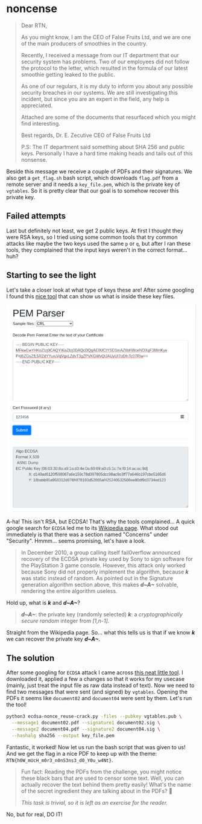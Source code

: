 # noncense

> Dear RTN,
>
> As you might know, I am the CEO of False Fruits Ltd, and we are one of the main producers of smoothies in the country.
>
> Recently, I received a message from our IT department that our security system has problems. Two of our employees did not follow the protocol to the letter, which resulted in the formula of our latest smoothie getting leaked to the public.
>
> As one of our regulars, it is my duty to inform you about any possible security breaches in our systems. We are still investigating this incident, but since you are an expert in the field, any help is appreciated.
>
> Attached are some of the documents that resurfaced which you might find interesting.
>
> Best regards, Dr. E. Zecutive CEO of False Fruits Ltd
>
> P.S: The IT department said something about SHA 256 and public keys. Personally I have a hard time making heads and tails out of this nonsense.

Beside this message we receive a couple of PDFs and their signatures. We also get a `get_flag.sh` bash script, which downloads `flag.pdf` from a remote server and it needs a `key_file.pem`, which is the private key of `vgtables`. So it is pretty clear that our goal is to somehow recover this private key.

## Failed attempts

Last but definitely not least, we get 2 public keys. At first I thought they were RSA keys, so I tried using some common tools that try common attacks like maybe the two keys used the same `p` or `q`, but after I ran these tools, they complained that the input keys weren't in the correct format... huh?

## Starting to see the light

Let's take a closer look at what type of keys these are! After some googling I found this [nice tool](https://8gwifi.org/PemParserFunctions.jsp) that can show us what is inside these key files.

![Key data](8gwifi.png)

A-ha! This isn't RSA, but ECDSA! That's why the tools complained... A quick google search for `ECDSA` led me to its [Wikipedia page](https://en.wikipedia.org/wiki/Elliptic_Curve_Digital_Signature_Algorithm). What stood out immediately is that there was a section named "Concerns" under "Security". Hmmm... seems promising, let's have a look.

> In December 2010, a group calling itself fail0verflow announced recovery of the ECDSA private key used by Sony to sign software for the PlayStation 3 game console. However, this attack only worked because Sony did not properly implement the algorithm, because _**k**_ was static instead of random. As pointed out in the Signature generation algorithm section above, this makes _**d~A~**_ solvable, rendering the entire algorithm useless.

Hold up, what is _**k**_ and _**d~A~**_?

> _**d~A~**_: the private key (randomly selected)
> _**k**_: a *cryptographically secure random* integer from *[1,n-1]*.

Straight from the Wikipedia page. So... what this tells us is that if we know _**k**_ we can recover the private key _**d~A~**_.

## The solution

After some googling for `ECDSA` attack I came across [this neat little tool](https://github.com/bytemare/ecdsa-keyrec). I downloaded it, applied a few a changes so that it works for my usecase (mainly, just treat the input file as raw data instead of text). Now we need to find two messages that were sent (and signed) by `vgtables`. Opening the PDFs it seems like `document02` and `document04` were sent by them. Let's run the tool!

```bash
python3 ecdsa-nonce_reuse-crack.py -files --pubkey vgtables.pub \
  --message1 document02.pdf --signature1 document02.sig \
  --message2 document04.pdf --signature2 document04.sig \
  --hashalg sha256 --output key_file.pem
```
  
Fantastic, it worked! Now let us run the bash script that was given to us! And we get the flag in a nice PDF to keep up with the theme: `RTN{h0W_mUcH_m0r3_n0nS3ns3_d0_Y0u_w4Nt}`.

> Fun fact: Reading the PDFs from the challenge, you might notice these black bars that are used to censor some text. Well, you can actually recover the text behind them pretty easily! What's the name of the secret ingredient they are talking about in the PDFs? :eyes:
>
> *This task is trivial, so it is left as an exercise for the reader.*

No, but for real, DO IT!

